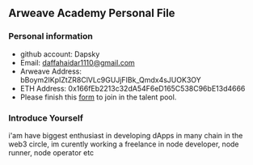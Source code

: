 ## Arweave Academy Personal File

### Personal information

- github account: Dapsky
- Email: daffahaidar1110@gmail.com
- Arweave Address: bBoym2IKpIZtZR8ClVLc9GUJjFIBk_Qmdx4sJUOK3OY
- ETH Address: 0x166fEb2213c32dA54F6eD165C538C96bE13d4666
- Please finish this [form](https://docs.google.com/forms/d/e/1FAIpQLSfWA5fIIcBgmRppm3jNz5vmf9Mai_QMVil-2pO4r7YKn_Zhtw/viewform?usp=sf_link) to join in the talent pool.

### Introduce Yourself
 i'am have biggest enthusiast in developing dApps in many chain in the web3 circle, im curently working a freelance in node developer, node runner, node operator etc
